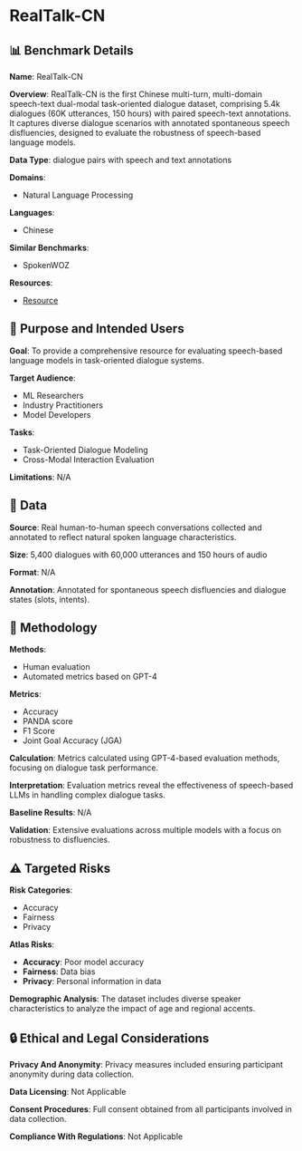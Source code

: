 # RealTalk-CN

## 📊 Benchmark Details

**Name**: RealTalk-CN

**Overview**: RealTalk-CN is the first Chinese multi-turn, multi-domain speech-text dual-modal task-oriented dialogue dataset, comprising 5.4k dialogues (60K utterances, 150 hours) with paired speech-text annotations. It captures diverse dialogue scenarios with annotated spontaneous speech disfluencies, designed to evaluate the robustness of speech-based language models.

**Data Type**: dialogue pairs with speech and text annotations

**Domains**:
- Natural Language Processing

**Languages**:
- Chinese

**Similar Benchmarks**:
- SpokenWOZ

**Resources**:
- [Resource](N/A)

## 🎯 Purpose and Intended Users

**Goal**: To provide a comprehensive resource for evaluating speech-based language models in task-oriented dialogue systems.

**Target Audience**:
- ML Researchers
- Industry Practitioners
- Model Developers

**Tasks**:
- Task-Oriented Dialogue Modeling
- Cross-Modal Interaction Evaluation

**Limitations**: N/A

## 💾 Data

**Source**: Real human-to-human speech conversations collected and annotated to reflect natural spoken language characteristics.

**Size**: 5,400 dialogues with 60,000 utterances and 150 hours of audio

**Format**: N/A

**Annotation**: Annotated for spontaneous speech disfluencies and dialogue states (slots, intents).

## 🔬 Methodology

**Methods**:
- Human evaluation
- Automated metrics based on GPT-4

**Metrics**:
- Accuracy
- PANDA score
- F1 Score
- Joint Goal Accuracy (JGA)

**Calculation**: Metrics calculated using GPT-4-based evaluation methods, focusing on dialogue task performance.

**Interpretation**: Evaluation metrics reveal the effectiveness of speech-based LLMs in handling complex dialogue tasks.

**Baseline Results**: N/A

**Validation**: Extensive evaluations across multiple models with a focus on robustness to disfluencies.

## ⚠️ Targeted Risks

**Risk Categories**:
- Accuracy
- Fairness
- Privacy

**Atlas Risks**:
- **Accuracy**: Poor model accuracy
- **Fairness**: Data bias
- **Privacy**: Personal information in data

**Demographic Analysis**: The dataset includes diverse speaker characteristics to analyze the impact of age and regional accents.

## 🔒 Ethical and Legal Considerations

**Privacy And Anonymity**: Privacy measures included ensuring participant anonymity during data collection.

**Data Licensing**: Not Applicable

**Consent Procedures**: Full consent obtained from all participants involved in data collection.

**Compliance With Regulations**: Not Applicable
